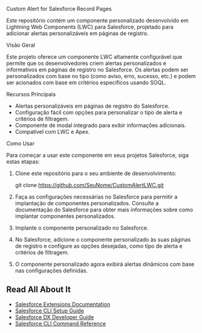 Custom Alert for Salesforce Record Pages

Este repositório contém um componente personalizado desenvolvido em Lightning Web Components (LWC) para Salesforce, projetado para adicionar alertas personalizáveis em páginas de registro.

Visão Geral

Este projeto oferece um componente LWC altamente configurável que permite que os desenvolvedores criem alertas personalizados e informativos em páginas de registro no Salesforce. Os alertas podem ser personalizados com base no tipo (como aviso, erro, sucesso, etc.) e podem ser acionados com base em critérios específicos usando SOQL.

Recursos Principais

- Alertas personalizáveis em páginas de registro do Salesforce.
- Configuração fácil com opções para personalizar o tipo de alerta e critérios de filtragem.
- Componente de modal integrado para exibir informações adicionais.
- Compatível com LWC e Apex.

Como Usar

Para começar a usar este componente em seus projetos Salesforce, siga estas etapas:

1. Clone este repositório para o seu ambiente de desenvolvimento:

   git clone https://github.com/SeuNome/CustomAlertLWC.git

2. Faça as configurações necessárias no Salesforce para permitir a implantação de componentes personalizados. Consulte a documentação do Salesforce para obter mais informações sobre como implantar componentes personalizados.

3. Implante o componente personalizado no Salesforce.

4. No Salesforce, adicione o componente personalizado às suas páginas de registro e configure as opções desejadas, como tipo de alerta e critérios de filtragem.

5. O componente personalizado agora exibirá alertas dinâmicos com base nas configurações definidas.

## Read All About It

- [Salesforce Extensions Documentation](https://developer.salesforce.com/tools/vscode/)
- [Salesforce CLI Setup Guide](https://developer.salesforce.com/docs/atlas.en-us.sfdx_setup.meta/sfdx_setup/sfdx_setup_intro.htm)
- [Salesforce DX Developer Guide](https://developer.salesforce.com/docs/atlas.en-us.sfdx_dev.meta/sfdx_dev/sfdx_dev_intro.htm)
- [Salesforce CLI Command Reference](https://developer.salesforce.com/docs/atlas.en-us.sfdx_cli_reference.meta/sfdx_cli_reference/cli_reference.htm)
